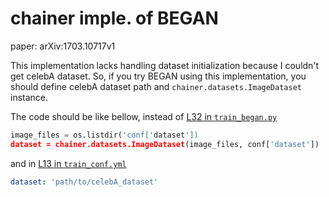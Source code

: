 # chainer imple. of BEGAN
paper: arXiv:1703.10717v1

This implementation lacks handling dataset initialization because
I couldn't get celebA dataset.
So, if you try BEGAN using this implementation, you should define
celebA dataset path and `chainer.datasets.ImageDataset` instance.

The code should be like bellow, instead of [L32 in `train_began.py`](https://github.com/crcrpar/chainer-BEGAN/blob/master/train_began.py#L32)

```train_began.py
image_files = os.listdir('conf['dataset'])
dataset = chainer.datasets.ImageDataset(image_files, conf['dataset'])
```

and in [L13 in `train_conf.yml`](https://github.com/crcrpar/chainer-BEGAN/blob/master/train_conf.yml#L13)

```train_conf.yaml
dataset: 'path/to/celebA_dataset'
```
